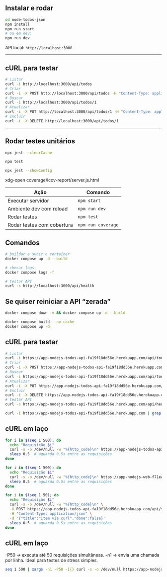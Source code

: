 ## Instalar e rodar

```bash
cd node-todos-json
npm install
npm run start
# ou em dev:
npm run dev
```

API local: `http://localhost:3000`

* * *

## cURL para testar

```bash
# Listar
curl -i http://localhost:3000/api/todos
# Criar
curl -i -X POST http://localhost:3000/api/todos -H "Content-Type: application/json" -d '{"title":"Item via curl","done":false}'
# Buscar
curl -i http://localhost:3000/api/todos/1
# Atualizar
curl -i -X PUT http://localhost:3000/api/todos/1 -H "Content-Type: application/json" -d '{"title":"Atualizado","done":true}'
# Excluir
curl -i -X DELETE http://localhost:3000/api/todos/1
```

* * *

## Rodar testes unitários

```bash
npx jest --clearCache

npm test

npx jest --showConfig
```


xdg-open coverage/lcov-report/server.js.html



| Ação                       | Comando            |
| -------------------------- | ------------------ |
| Executar servidor          | `npm start`        |
| Ambiente dev com reload    | `npm run dev`      |
| Rodar testes               | `npm test`         |
| Rodar testes com cobertura | `npm run coverage` |


## Comandos

```bash
# buildar e subir o container
docker compose up -d --build

# checar logs
docker compose logs -f

# testar API
curl -s http://localhost:3000/api/health
```

## Se quiser reiniciar a API “zerada”

```bash
docker compose down -v && docker compose up -d --build

docker compose build --no-cache
docker compose up -d
```

## cURL para testar

```bash
# Listar
curl -i https://app-nodejs-todos-api-fa19f18dd56e.herokuapp.com/api/todos
# Criar
curl -i -X POST https://app-nodejs-todos-api-fa19f18dd56e.herokuapp.com/api/todos -H "Content-Type: application/json" -d '{"title":"Item via curl","done":false}'
# Buscar
curl -i https://app-nodejs-todos-api-fa19f18dd56e.herokuapp.com/api/todos/1
# Atualizar
curl -i -X PUT https://app-nodejs-todos-api-fa19f18dd56e.herokuapp.com/api/todos/1 -H "Content-Type: application/json" -d '{"title":"Atualizado","done":true}'
# Excluir
curl -i -X DELETE https://app-nodejs-todos-api-fa19f18dd56e.herokuapp.com/api/todos/1
# testar API
curl -s https://app-nodejs-todos-api-fa19f18dd56e.herokuapp.com/api/health

curl -I https://app-nodejs-todos-api-fa19f18dd56e.herokuapp.com | grep -i x-powered-by
```


## cURL em laço

```bash
for i in $(seq 1 500); do
  echo "Requisição $i"
  curl -s -o /dev/null -w "%{http_code}\n" https://app-nodejs-todos-api-fa19f18dd56e.herokuapp.com/api/health
  sleep 0.5  # aguarda 0.5s entre as requisições
done
```

```bash
for i in $(seq 1 500); do
  echo "Requisição $i"
  curl -s -o /dev/null -w "%{http_code}\n" https://app-nodejs-web-f71ea7759970.herokuapp.com/api/todos
  sleep 0.5  # aguarda 0.5s entre as requisições
done
```

```bash
for i in $(seq 1 50); do
  echo "Requisição $i"
  curl -s -o /dev/null -w "%{http_code}\n" \
  -X POST https://app-nodejs-todos-api-fa19f18dd56e.herokuapp.com/api/todos \
  -H "Content-Type: application/json" \
  -d '{"title":"Item via curl","done":false}'
  sleep 0.5  # aguarda 0.5s entre as requisições
done
```

## cURL em laço

-P50 → executa até 50 requisições simultâneas.
-n1 → envia uma chamada por linha.
Ideal para testes de stress simples.

```bash
seq 1 500 | xargs -n1 -P50 -I{} curl -s -o /dev/null https://app-nodejs-todos-api-fa19f18dd56e.herokuapp.com/api/health
```